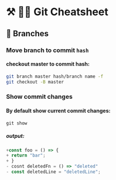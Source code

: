 # ⚒ 🐻‍❄️ Git Cheatsheet

## 🐯 Branches
### Move branch to commit `hash`
#### checkout master to commit hash:
```sh
git branch master hash/branch name -f
git checkout -B master
```
### Show commit changes
#### By default show current commit changes:
```
git show
```
##### output: 
```js
+const foo = () => {
+ return "bar";
+ }
- cosnt deletedFn = () => "deleted"
- const deletedLine = "deletedLine";
```





